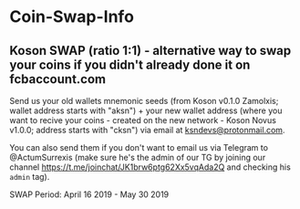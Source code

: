 # Coin-Swap-Info

## Koson SWAP (ratio 1:1) - alternative way to swap your coins if you didn't already done it on fcbaccount.com

Send us your old wallets mnemonic seeds (from Koson v0.1.0 Zamolxis; wallet address starts with "aksn") + your new wallet address (where you want to recive your coins - created on the new network - Koson Novus v1.0.0; address starts with "cksn") via email at ksndevs@protonmail.com.

You can also send them if you don't want to email us via Telegram to @ActumSurrexis (make sure he's the admin of our TG by joining our channel https://t.me/joinchat/JK1brw6ptg62Xx5vqAda2Q and checking his `admin` tag).

SWAP Period: April 16 2019 - May 30 2019
